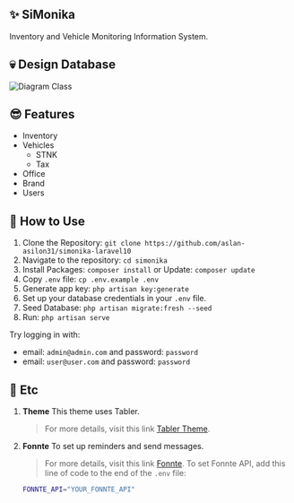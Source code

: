 ## ✨ SiMonika

Inventory and Vehicle Monitoring Information System.



## 💀 Design Database
![Diagram Class](https://github.com/fajarghifar/simonika/assets/71541409/85bc96af-6266-475e-94b0-6b49594bce09)

## 😎 Features
- Inventory
- Vehicles
  - STNK
  - Tax
- Office
- Brand
- Users

## 🚀 How to Use
1. Clone the Repository: `git clone https://github.com/aslan-asilon31/simonika-laravel10`
2. Navigate to the repository: `cd simonika`
3. Install Packages: `composer install` or Update: `composer update`
4. Copy `.env` file: `cp .env.example .env`
5. Generate app key: `php artisan key:generate`
6. Set up your database credentials in your `.env` file.
7. Seed Database: `php artisan migrate:fresh --seed`
10. Run: `php artisan serve`

Try logging in with:
 - email: `admin@admin.com` and password: `password`
 - email: `user@user.com` and password: `password`

## 🚀 Etc
1. **Theme**
    This theme uses Tabler.
    > For more details, visit this link [Tabler Theme](https://github.com/tabler/tabler).
1. **Fonnte**
    To set up reminders and send messages.
    > For more details, visit this link [Fonnte](https://md.fonnte.com/).
    To set Fonnte API, add this line of code to the end of the `.env` file:
    ```bash
    FONNTE_API="YOUR_FONNTE_API"
    ```
